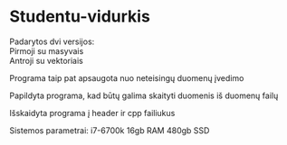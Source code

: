 # Studentu-vidurkis

Padarytos dvi versijos:<br>
Pirmoji su masyvais<br>
Antroji su vektoriais

Programa taip pat apsaugota nuo neteisingų duomenų įvedimo

Papildyta programa, kad būtų galima skaityti duomenis iš duomenų failų
 
Išskaidyta programa į header ir cpp failiukus

Sistemos parametrai:
i7-6700k
16gb RAM
480gb SSD
